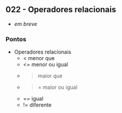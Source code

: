 ## 022 - Operadores relacionais

- *em breve*

### Pontos
- Operadores relacionais
  - <   menor que
  - <=  menor ou igual
  - >   maior que
  - >=  maior ou igual
  - ==  igual
  - !=  diferente

